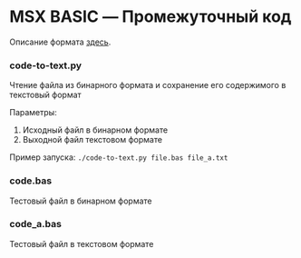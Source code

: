 # MSX BASIC — Промежуточный код

Описание формата [здесь](https://sysadminmosaic.ru/msx/basic_intermediate_code/).

<a name="codetotextt"></a>
### code-to-text.py
Чтение файла из бинарного формата и сохранение его содержимого в текстовый формат

Параметры:
1. Исходный файл в бинарном формате
2. Выходной файл текстовом формате

Пример запуска:
`./code-to-text.py file.bas file_a.txt`

<a name="codebas"></a>
### code.bas
Тестовый файл в бинарном формате

<a name="codeabas"></a>
### code_a.bas
Тестовый файл в текстовом формате
